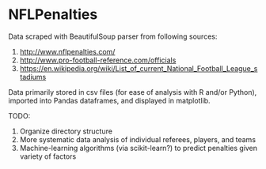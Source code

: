 # NFLPenalties

Data scraped with BeautifulSoup parser from following sources:
1. http://www.nflpenalties.com/
2. http://www.pro-football-reference.com/officials
3. https://en.wikipedia.org/wiki/List_of_current_National_Football_League_stadiums

Data primarily stored in csv files (for ease of analysis with R and/or Python), imported into Pandas dataframes, and displayed in matplotlib.

TODO:
1. Organize directory structure
2. More systematic data analysis of individual referees, players, and teams
3. Machine-learning algorithms (via scikit-learn?) to predict penalties given variety of factors
